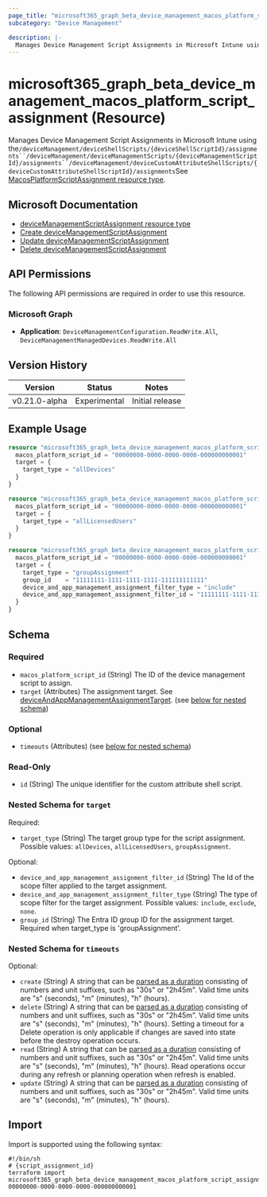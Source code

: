 ```yaml
---
page_title: "microsoft365_graph_beta_device_management_macos_platform_script_assignment Resource - terraform-provider-microsoft365"
subcategory: "Device Management"

description: |-
  Manages Device Management Script Assignments in Microsoft Intune using the/deviceManagement/deviceShellScripts/{deviceShellScriptId}/assignments``/deviceManagement/deviceManagementScripts/{deviceManagementScriptId}/assignments``/deviceManagement/deviceCustomAttributeShellScripts/{deviceCustomAttributeShellScriptId}/assignmentsSee MacosPlatformScriptAssignment resource type https://learn.microsoft.com/en-us/graph/api/resources/intune-devices-MacosPlatformScriptAssignment?view=graph-rest-beta.
---
```


# microsoft365_graph_beta_device_management_macos_platform_script_assignment (Resource)

Manages Device Management Script Assignments in Microsoft Intune using the`/deviceManagement/deviceShellScripts/{deviceShellScriptId}/assignments``/deviceManagement/deviceManagementScripts/{deviceManagementScriptId}/assignments``/deviceManagement/deviceCustomAttributeShellScripts/{deviceCustomAttributeShellScriptId}/assignments`See [MacosPlatformScriptAssignment resource type](https://learn.microsoft.com/en-us/graph/api/resources/intune-devices-MacosPlatformScriptAssignment?view=graph-rest-beta).

## Microsoft Documentation

- [deviceManagementScriptAssignment resource type](https://learn.microsoft.com/en-us/graph/api/resources/intune-devices-devicemanagementscriptassignment?view=graph-rest-beta)
- [Create deviceManagementScriptAssignment](https://learn.microsoft.com/en-us/graph/api/intune-devices-deviceManagementScriptAssignment-create?view=graph-rest-beta)
- [Update deviceManagementScriptAssignment](https://learn.microsoft.com/en-us/graph/api/intune-devices-deviceManagementScriptAssignment-update?view=graph-rest-beta)
- [Delete deviceManagementScriptAssignment](https://learn.microsoft.com/en-us/graph/api/intune-devices-deviceManagementScriptAssignment-delete?view=graph-rest-beta)

## API Permissions

The following API permissions are required in order to use this resource.

### Microsoft Graph

- **Application**: `DeviceManagementConfiguration.ReadWrite.All`, `DeviceManagementManagedDevices.ReadWrite.All`

## Version History

| Version | Status | Notes |
|---------|--------|-------|
| v0.21.0-alpha | Experimental | Initial release |

## Example Usage

```terraform
resource "microsoft365_graph_beta_device_management_macos_platform_script_assignment" "example" {
  macos_platform_script_id = "00000000-0000-0000-0000-000000000001"
  target = {
    target_type = "allDevices"
  }
} 

resource "microsoft365_graph_beta_device_management_macos_platform_script_assignment" "all_users" {
  macos_platform_script_id = "00000000-0000-0000-0000-000000000001"
  target = {
    target_type = "allLicensedUsers"
  }
}

resource "microsoft365_graph_beta_device_management_macos_platform_script_assignment" "group" {
  macos_platform_script_id = "00000000-0000-0000-0000-000000000001"
  target = {
    target_type = "groupAssignment"
    group_id    = "11111111-1111-1111-1111-111111111111"
    device_and_app_management_assignment_filter_type = "include"
    device_and_app_management_assignment_filter_id = "11111111-1111-1111-1111-111111111111"
  }
}
```

<!-- schema generated by tfplugindocs -->
## Schema

### Required

- `macos_platform_script_id` (String) The ID of the device management script to assign.
- `target` (Attributes) The assignment target. See [deviceAndAppManagementAssignmentTarget](https://learn.microsoft.com/en-us/graph/api/resources/intune-shared-deviceandappmanagementassignmenttarget?view=graph-rest-beta). (see [below for nested schema](#nestedatt--target))

### Optional

- `timeouts` (Attributes) (see [below for nested schema](#nestedatt--timeouts))

### Read-Only

- `id` (String) The unique identifier for the custom attribute shell script.

<a id="nestedatt--target"></a>
### Nested Schema for `target`

Required:

- `target_type` (String) The target group type for the script assignment. Possible values: `allDevices`, `allLicensedUsers`, `groupAssignment`.

Optional:

- `device_and_app_management_assignment_filter_id` (String) The Id of the scope filter applied to the target assignment.
- `device_and_app_management_assignment_filter_type` (String) The type of scope filter for the target assignment. Possible values: `include`, `exclude`, `none`.
- `group_id` (String) The Entra ID group ID for the assignment target. Required when target_type is 'groupAssignment'.


<a id="nestedatt--timeouts"></a>
### Nested Schema for `timeouts`

Optional:

- `create` (String) A string that can be [parsed as a duration](https://pkg.go.dev/time#ParseDuration) consisting of numbers and unit suffixes, such as "30s" or "2h45m". Valid time units are "s" (seconds), "m" (minutes), "h" (hours).
- `delete` (String) A string that can be [parsed as a duration](https://pkg.go.dev/time#ParseDuration) consisting of numbers and unit suffixes, such as "30s" or "2h45m". Valid time units are "s" (seconds), "m" (minutes), "h" (hours). Setting a timeout for a Delete operation is only applicable if changes are saved into state before the destroy operation occurs.
- `read` (String) A string that can be [parsed as a duration](https://pkg.go.dev/time#ParseDuration) consisting of numbers and unit suffixes, such as "30s" or "2h45m". Valid time units are "s" (seconds), "m" (minutes), "h" (hours). Read operations occur during any refresh or planning operation when refresh is enabled.
- `update` (String) A string that can be [parsed as a duration](https://pkg.go.dev/time#ParseDuration) consisting of numbers and unit suffixes, such as "30s" or "2h45m". Valid time units are "s" (seconds), "m" (minutes), "h" (hours).

## Import

Import is supported using the following syntax:

```shell
#!/bin/sh
# {script_assignment_id}
terraform import microsoft365_graph_beta_device_management_macos_platform_script_assignment.example 00000000-0000-0000-0000-000000000001
```
